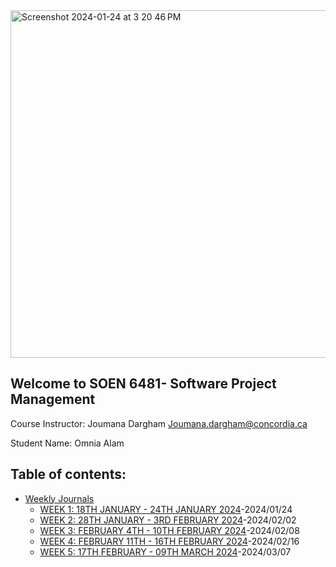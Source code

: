 <img width="556" alt="Screenshot 2024-01-24 at 3 20 46 PM" src="https://github.com/AlamOmnia/SOEN6481/assets/31718191/a64e866b-a4e5-43a1-8cd7-c4c6a1da6a15">

## Welcome to SOEN 6481- Software Project Management

Course Instructor: 
Joumana Dargham
Joumana.dargham@concordia.ca

Student Name: Omnia Alam

## Table of contents:
* [Weekly Journals](https://github.com/AlamOmnia/SOEN6481/tree/main/Weekly%20Journals)
  + [WEEK 1: 18TH JANUARY - 24TH JANUARY 2024](https://github.com/AlamOmnia/SOEN6481/blob/main/Weekly%20Journals/Week1.docx)-2024/01/24
  + [WEEK 2: 28TH JANUARY - 3RD FEBRUARY 2024](https://github.com/OmniaAlam/SOEN6481/blob/main/Weekly%20Journals/Week2.docx)-2024/02/02
  + [WEEK 3: FEBRUARY 4TH - 10TH FEBRUARY 2024](https://github.com/OmniaAlam/SOEN6481/blob/main/Weekly%20Journals/Week3.docx)-2024/02/08
  + [WEEK 4: FEBRUARY 11TH - 16TH FEBRUARY 2024](https://github.com/OmniaAlam/SOEN6481/blob/main/Weekly%20Journals/Week4.docx)-2024/02/16
  + [WEEK 5: 17TH FEBRUARY - 09TH MARCH 2024](https://github.com/OmniaAlam/SOEN6481/blob/main/Weekly%20Journals/Week5.docx)-2024/03/07
